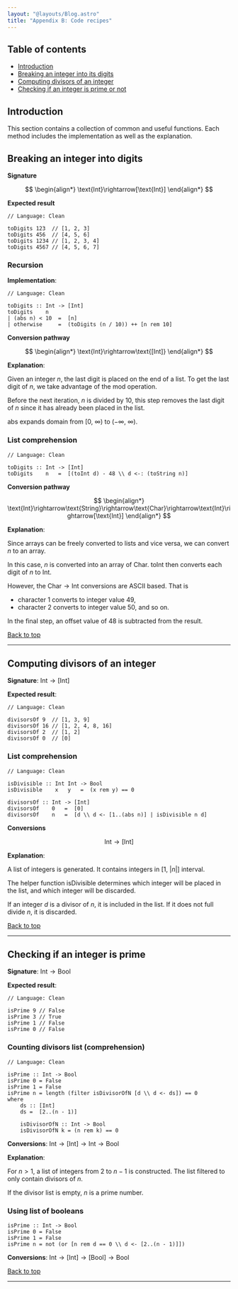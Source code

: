 ```yaml
---
layout: "@layouts/Blog.astro"
title: "Appendix B: Code recipes"
---
```


## Table of contents

- [Introduction](#introduction)
- [Breaking an integer into its digits](#breaking-an-integer-into-its-digits)
- [Computing divisors of an integer](#computing-divisors-of-an-integer)
- [Checking if an integer is prime or not](#checking-if-an-integer-is-prime-or-not)

## Introduction

This section contains a collection of common and useful functions.
Each method includes the implementation as well as the explanation.

## Breaking an integer into digits

**Signature** 

$$
\begin{align*}
\text{Int}\rightarrow[\text{Int}]
\end{align*}
$$

**Expected result**

```
// Language: Clean

toDigits 123  // [1, 2, 3]
toDigits 456  // [4, 5, 6]
toDigits 1234 // [1, 2, 3, 4]
toDigits 4567 // [4, 5, 6, 7]
```

### Recursion

**Implementation**:

```
// Language: Clean

toDigits :: Int -> [Int]
toDigits    n 
| (abs n) < 10  =  [n]
| otherwise     =  (toDigits (n / 10)) ++ [n rem 10]
```

**Conversion pathway**

$$
\begin{align*}
\text{Int}\rightarrow\text{[Int]}
\end{align*}
$$

**Explanation**:

Given an integer $n$, the last digit is placed on the end of a list.
To get the last digit of $n$, we take advantage of the $\text{mod}$ operation. 

Before the next iteration, $n$ is divided by $10$, this step removes the last digit of $n$ since it has already been placed in the list.

$\text{abs}$ expands domain from $[0,\ \infty)$ to $(-\infty,\ \infty)$.

### List comprehension

```
// Language: Clean

toDigits :: Int -> [Int]
toDigits    n   =  [(toInt d) - 48 \\ d <-: (toString n)]
```

**Conversion  pathway**

$$
\begin{align*}
\text{Int}\rightarrow\text{String}\rightarrow\text{Char}\rightarrow\text{Int}\rightarrow[\text{Int}]
\end{align*}
$$

**Explanation**:

Since arrays can be freely converted to lists and vice versa, we can convert $n$ to an array.

In this case, $n$ is converted into an array of $\text{Char}$.
$\text{toInt}$ then converts each digit of $n$ to $\text{Int}$.

However, the $\text{Char}\rightarrow\text{Int}$ conversions are ASCII based.
That is 
- character $1$ converts to integer value $49$, 
- character $2$ converts to integer value $50$, and so on.

In the final step, an offset value of $48$ is subtracted from the result.


[Back to top](#)

---

## Computing divisors of an integer

**Signature**: $\text{Int}\rightarrow\text{[Int]}$

**Expected result**:

```
// Language: Clean

divisorsOf 9  // [1, 3, 9]
divisorsOf 16 // [1, 2, 4, 8, 16]
divisorsOf 2  // [1, 2]
divisorsOf 0  // [0]
```

### List comprehension

```
// Language: Clean

isDivisible :: Int Int -> Bool
isDivisible    x   y   =  (x rem y) == 0

divisorsOf :: Int -> [Int]
divisorsOf    0   =  [0]
divisorsOf    n   =  [d \\ d <- [1..(abs n)] | isDivisible n d]
```

**Conversions**

$$
\text{Int}\rightarrow[\text{Int}]
$$

**Explanation**:

A list of integers is generated.
It contains integers in $[1,\ \lvert{n}\rvert]$ interval.

The helper function $\text{isDivisible}$ determines which integer will be placed in the list, and which integer will be discarded.

If an integer $d$ is a divisor of $n$, it is included in the list.
If it does not full divide $n$, it is discarded.

[Back to top](#)

---

## Checking if an integer is prime

**Signature**: $\text{Int} \rightarrow\text{Bool}$

**Expected result**:

```
// Language: Clean

isPrime 9 // False
isPrime 3 // True
isPrime 1 // False
isPrime 0 // False
```

### Counting divisors list (comprehension)

```
// Language: Clean

isPrime :: Int -> Bool
isPrime 0 = False
isPrime 1 = False
isPrime n = length (filter isDivisorOfN [d \\ d <- ds]) == 0
where
	ds :: [Int]
	ds =  [2..(n - 1)]

	isDivisorOfN :: Int -> Bool
	isDivisorOfN k = (n rem k) == 0
```

**Conversions**: $\text{Int}\rightarrow\text{[Int]}\rightarrow\text{Int}\rightarrow\text{Bool}$

**Explanation**:

For $n \gt 1$, a list of integers from $2$ to $n - 1$ is constructed.
The list filtered to only contain divisors of $n$.

If the divisor list is empty, $n$ is a prime number.

### Using list of booleans

```
isPrime :: Int -> Bool
isPrime 0 = False
isPrime 1 = False
isPrime n = not (or [n rem d == 0 \\ d <- [2..(n - 1)]]) 
```

**Conversions**: $\text{Int}\rightarrow\text{[Int]}\rightarrow\text{[Bool]}\rightarrow\text{Bool}$

[Back to top](#)

---
